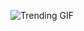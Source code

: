 
<!-- GIF_SECTION -->
![Trending GIF](https://media3.giphy.com/media/v1.Y2lkPThiYjIxNzcya2pkN2Zkcjd6OGtqMWRkc3g1ZnJpZzVxNWtnaXdrdWVlazBoN2hjZyZlcD12MV9naWZzX3NlYXJjaCZjdD1n/bGgsc5mWoryfgKBx1u/giphy.gif)
<!-- END_GIF_SECTION -->
